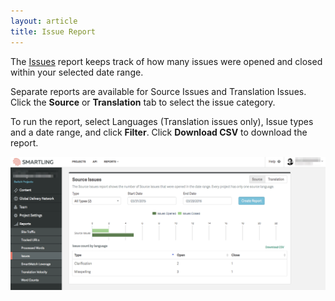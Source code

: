 ```yaml
---
layout: article
title: Issue Report
---
```



The [Issues](/knowledge-base/articles/issues/) report keeps track of how many issues were opened and closed within your selected date range.

Separate reports are available for Source Issues and Translation Issues. Click the&nbsp;**Source** or **Translation** tab to select the issue category.

To run the report, select Languages (Translation issues only), Issue types and a date range, and click&nbsp;**Filter**. Click **Download CSV** to download the report.

![](/uploads/versions/download-8---x----1376-582x---.png)
